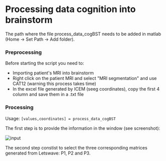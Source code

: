 # Processing data cognition into brainstorm
The path where the file process_data_cogBST needs to be added in matlab (Home -> Set Path -> Add folder).
### Preprocessing
Before starting the script you need to:
  - Importing patient's MRI into brainstorm
  - Right click on the patient MRI and select "MRI segmentation" and use CAT12 (warning this process takes time)
  - In the excel file generated by ICEM (seeg coordinates), copy the first 4 column and save them in a .txt file

### Processing
Usage:
``` [values,coordinates] = process_data_cogBST ``` 

The first step is to provide the information in the window (see screenshot):

![input](/Input.PNG)

The second step constist to select the three corresponding matrices generated from Letswave: P1, P2 and P3.
